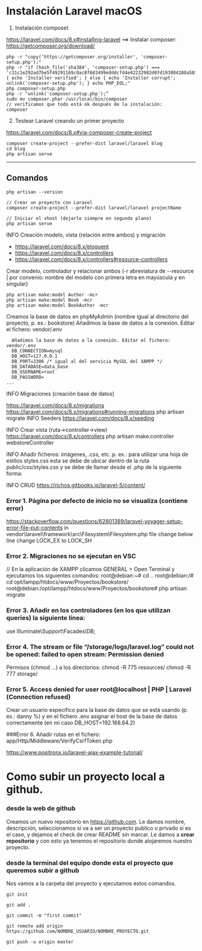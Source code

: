 # Instalación Laravel macOS
1. Instalación composet
  
  https://laravel.com/docs/8.x#installing-laravel ==> Instalar composer: https://getcomposer.org/download/
  ```
  php -r "copy('https://getcomposer.org/installer', 'composer-setup.php');"
  php -r "if (hash_file('sha384', 'composer-setup.php') === 'c31c1e292ad7be5f49291169c0ac8f683499edddcfd4e42232982d0fd193004208a58ff6f353fde0012d35fdd72bc394') { echo 'Installer verified'; } else { echo 'Installer corrupt'; unlink('composer-setup.php'); } echo PHP_EOL;"
  php composer-setup.php
  php -r "unlink('composer-setup.php');”
  sudo mv composer.phar /usr/local/bin/composer
  // verificamos que todo está ok después de la instalación:
  composer
  ```

2. Testear Laravel creando un primer proyecto

  https://laravel.com/docs/8.x#via-composer-create-project
  ```
  composer create-project --prefer-dist laravel/laravel blog
  cd blog
  php artisan serve
  ```
- - - -
## Comandos

```
php artisan --version

// Crear un proyecto con Laravel
composer create-project --prefer-dist laravel/laravel projectName

// Iniciar el vhost (dejarlo siempre en segundo plano)
php artisan serve
```

INFO Creación modelo, vista (relación entre ambos) y migración
- https://laravel.com/docs/8.x/eloquent
- https://laravel.com/docs/8.x/controllers
- https://laravel.com/docs/8.x/controllers#resource-controllers

Crear modelo, controlador y relacionar ambos (-r abreviatura de --resource | por convenio: nombre del modelo con primera letra en mayúscula y en singular)
``` 
php artisan make:model Author -mcr
php artisan make:model Book -mcr
php artisan make:model BookAuthor -mcr
```

Creamos la base de datos en phpMyAdmin (nombre igual al directorio del proyecto, p. ex.: bookstore)
Añadimos la base de datos a la conexión. Editar el fichero: vendor/.env
```
  Añadimos la base de datos a la conexión. Editar el fichero: vendor/.env
  DB_CONNECTION=mysql
  DB_HOST=127.0.0.1
  DB_PORT=3306 /* igual al del servicio MySQL del XAMPP */
  DB_DATABASE=data_base
  DB_USERNAME=root
  DB_PASSWORD=
...
```
INFO Migraciones (creación base de datos)

https://laravel.com/docs/8.x/migrations
https://laravel.com/docs/8.x/migrations#running-migrations
php artisan migrate
INFO Seeders
https://laravel.com/docs/8.x/seeding

INFO Crear vista (ruta->controller->view)
https://laravel.com/docs/8.x/controllers
php artisan make:controller webstoreController

INFO Añadir ficheros: imágenes, .css, etc.
p. ex.: para utilizar una hoja de estilos styles.css esta se debe de ubicar dentro de la ruta public/css/styles.css y se debe de llamar desde el .php de la siguiente forma:
<link rel="stylesheet" type="text/css" href="{{asset('css/styles.css')}}">

INFO CRUD
https://richos.gitbooks.io/laravel-5/content/

### Error 1. Página por defecto de inicio no se visualiza (contiene error)
https://stackoverflow.com/questions/62801389/laravel-voyager-setup-error-file-put-contents
in vendor\laravel\framework\src\Filesystem\Filesystem.php file change below line change LOCK_EX to LOCK_SH

### Error 2. Migraciones no se ejecutan en VSC
// En la aplicación de XAMPP clicamos GENERAL > Open Terminal y ejecutamos los siguientes comandos:
root@debian:~# cd ..
root@debian:/# cd opt/lampp/htdocs/www/Proyectos/bookstore/
root@debian:/opt/lampp/htdocs/www/Proyectos/bookstore# php artisan migrate

### Error 3. Añadir en los controladores (en los que utilizan queries) la siguiente línea:
use Illuminate\Support\Facades\DB;

### Error 4. The stream or file “/storage/logs/laravel.log” could not be opened: failed to open stream: Permission denied
Permisos (chmod ...) a los directorios:
chmod -R 775 resources/
chmod -R 777 storage/

### Error 5. Access denied for user root@localhost | PHP | Laravel (Connection refused)
Crear un usuario específico para la base de datos que se está usando (p. ex.: danny %) y en el fichero .env asignar el host de la base de datos correctamente (en mi caso DB_HOST=192.168.64.2)

###Error 6. Añadir rutas en el fichero: app/Http/Middleware/VerifyCsrfToken.php 

https://www.positronx.io/laravel-ajax-example-tutorial/

# Como subir un proyecto local a github.
### desde la web de github
Creamos un nuevo repositorio en <https://github.com>. Le damos nombre, descripción, seleccionamos si va a ser un proyecto publico o privado si es el caso, y dejamos el check de crear README sin marcar.
Le damos a __crear repositorio__ y con esto ya tenemos el repositorio donde alojaremos nuestro proyecto.
### desde la terminal del equipo donde esta el proyecto que queremos subir a github
Nos vamos a la carpeta del proyecto y ejecutamos estos comandos.
```
git init

git add .

git commit -m "first commit"

git remote add origin https://github.com/NOMBRE_USUARIO/NOMBRE_PROYECTO.git

git push -u origin master

```
